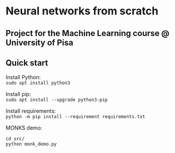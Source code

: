 # Neural networks from scratch
Project for the Machine Learning course @ University of Pisa<br>
---

## Quick start
Install Python:<br>
`sudo apt install python3`

Install pip:<br>
`sudo apt install --upgrade python3-pip`

Install requirements:<br>
`python -m pip install --requirement requirements.txt`

MONKS demo:
```
cd src/
python monk_demo.py
```
